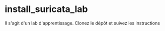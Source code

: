 # install_suricata_lab
Il s'agit d'un lab d'apprentissage. Clonez le dépôt et suivez les instructions
